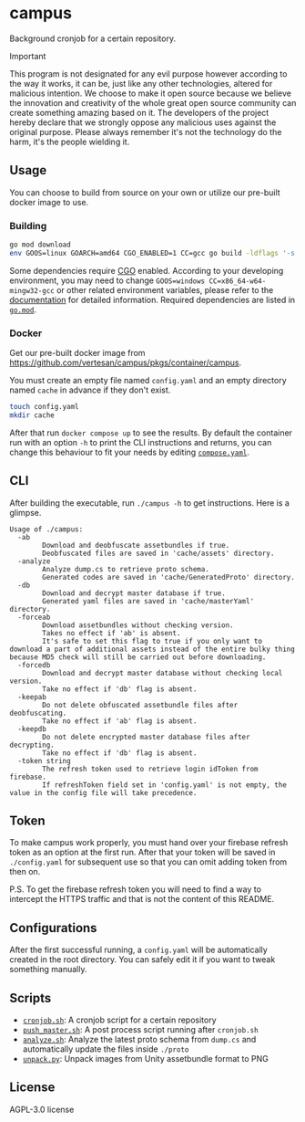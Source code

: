 # campus

Background cronjob for a certain repository.

> [!IMPORTANT]  
> This program is not designated for any evil purpose however according to the way it works, it can be, just like any other technologies, altered for malicious intention. We choose to make it open source because we believe the innovation and creativity of the whole great open source community can create something amazing based on it. The developers of the project hereby declare that we strongly oppose any malicious uses against the original purpose. Please always remember it's not the technology do the harm, it's the people wielding it.

## Usage

You can choose to build from source on your own or utilize our pre-built docker image to use.

### Building

```bash
go mod download
env GOOS=linux GOARCH=amd64 CGO_ENABLED=1 CC=gcc go build -ldflags '-s -w' .
```

Some dependencies require [CGO](https://pkg.go.dev/cmd/cgo) enabled. According to your developing environment, you may need to change `GOOS=windows CC=x86_64-w64-mingw32-gcc` or other related environment variables, please refer to the [documentation](https://pkg.go.dev/cmd/go#hdr-Environment_variables) for detailed information.
Required dependencies are listed in [`go.mod`](./go.mod).

### Docker

Get our pre-built docker image from https://github.com/vertesan/campus/pkgs/container/campus.

You must create an empty file named `config.yaml` and an empty directory named `cache` in advance if they don't exist.

```bash
touch config.yaml
mkdir cache
```

After that run `docker compose up` to see the results. By default the container run with an option `-h` to print the CLI instructions and returns, you can change this behaviour to fit your needs by editing [`compose.yaml`](./compose.yaml).

## CLI

After building the executable, run `./campus -h` to get instructions. Here is a glimpse.

```
Usage of ./campus:
  -ab
        Download and deobfuscate assetbundles if true.
        Deobfuscated files are saved in 'cache/assets' directory.
  -analyze
        Analyze dump.cs to retrieve proto schema.
        Generated codes are saved in 'cache/GeneratedProto' directory.
  -db
        Download and decrypt master database if true.
        Generated yaml files are saved in 'cache/masterYaml' directory.
  -forceab
        Download assetbundles without checking version.
        Takes no effect if 'ab' is absent.
        It's safe to set this flag to true if you only want to download a part of additional assets instead of the entire bulky thing because MD5 check will still be carried out before downloading.
  -forcedb
        Download and decrypt master database without checking local version.
        Take no effect if 'db' flag is absent.
  -keepab
        Do not delete obfuscated assetbundle files after deobfuscating.
        Take no effect if 'ab' flag is absent.
  -keepdb
        Do not delete encrypted master database files after decrypting.
        Take no effect if 'db' flag is absent.
  -token string
        The refresh token used to retrieve login idToken from firebase.
        If refreshToken field set in 'config.yaml' is not empty, the value in the config file will take precedence.
```

## Token

To make campus work properly, you must hand over your firebase refresh token as an option at the first run. After that your token will be saved in `./config.yaml` for subsequent use so that you can omit adding token from then on.

P.S. To get the firebase refresh token you will need to find a way to intercept the HTTPS traffic and that is not the content of this README.

## Configurations

After the first successful running, a `config.yaml` will be automatically created in the root directory. You can safely edit it if you want to tweak something manually.

## Scripts

- [`cronjob.sh`](./cronjob.sh): A cronjob script for a certain repository
- [`push_master.sh`](./push_master.sh): A post process script running after `cronjob.sh`
- [`analyze.sh`](./analyze.sh): Analyze the latest proto schema from `dump.cs` and automatically update the files inside `./proto`
- [`unpack.py`](./unpack.py): Unpack images from Unity assetbundle format to PNG

## License

AGPL-3.0 license
